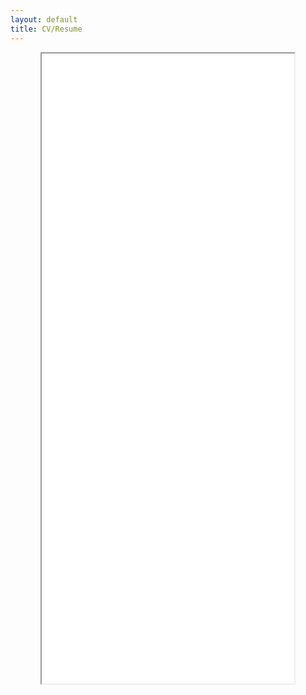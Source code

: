```yaml
---
layout: default
title: CV/Resume
---
```

<center>
<iframe src="/assets/CV.pdf" height="1008" width="80%">CV</iframe>
</center>

